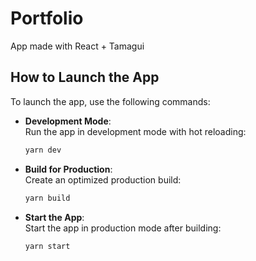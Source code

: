 # Portfolio

App made with React + Tamagui

## How to Launch the App

To launch the app, use the following commands:

- **Development Mode**:  
    Run the app in development mode with hot reloading:  
    ```bash
    yarn dev
    ```

- **Build for Production**:  
    Create an optimized production build:  
    ```bash
    yarn build
    ```

- **Start the App**:  
    Start the app in production mode after building:  
    ```bash
    yarn start
    ```